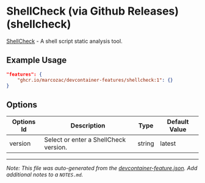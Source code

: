 
# ShellCheck (via Github Releases) (shellcheck)

[ShellCheck](https://github.com/koalaman/shellcheck) - A shell script static analysis tool.

## Example Usage

```json
"features": {
    "ghcr.io/marcozac/devcontainer-features/shellcheck:1": {}
}
```

## Options

| Options Id | Description | Type | Default Value |
|-----|-----|-----|-----|
| version | Select or enter a ShellCheck version. | string | latest |



---

_Note: This file was auto-generated from the [devcontainer-feature.json](https://github.com/marcozac/devcontainer-features/blob/main/src/shellcheck/devcontainer-feature.json).  Add additional notes to a `NOTES.md`._
